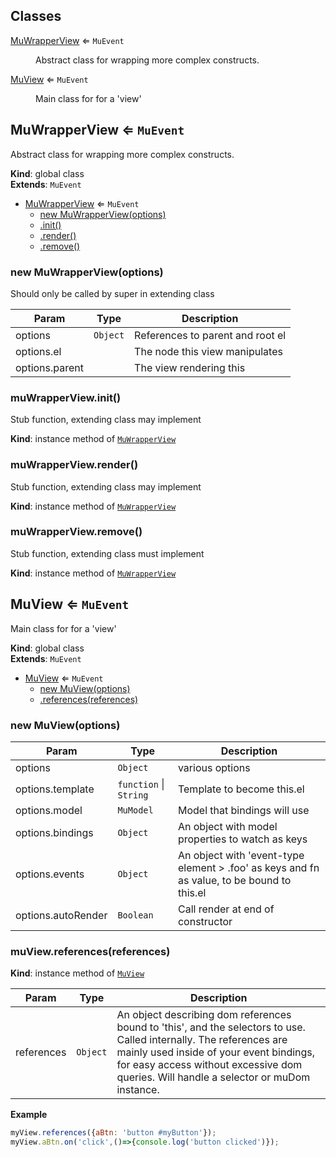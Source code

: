 ## Classes

<dl>
<dt><a href="#MuWrapperView">MuWrapperView</a> ⇐ <code>MuEvent</code></dt>
<dd><p>Abstract class for wrapping more complex constructs.</p>
</dd>
<dt><a href="#MuView">MuView</a> ⇐ <code>MuEvent</code></dt>
<dd><p>Main class for for a &#39;view&#39;</p>
</dd>
</dl>

<a name="MuWrapperView"></a>

## MuWrapperView ⇐ <code>MuEvent</code>
Abstract class for wrapping more complex constructs.

**Kind**: global class  
**Extends**: <code>MuEvent</code>  

* [MuWrapperView](#MuWrapperView) ⇐ <code>MuEvent</code>
    * [new MuWrapperView(options)](#new_MuWrapperView_new)
    * [.init()](#MuWrapperView+init)
    * [.render()](#MuWrapperView+render)
    * [.remove()](#MuWrapperView+remove)

<a name="new_MuWrapperView_new"></a>

### new MuWrapperView(options)
Should only be called by super in extending class


| Param | Type | Description |
| --- | --- | --- |
| options | <code>Object</code> | References to parent and root el |
| options.el |  | The node this view manipulates |
| options.parent |  | The view rendering this |

<a name="MuWrapperView+init"></a>

### muWrapperView.init()
Stub function, extending class may implement

**Kind**: instance method of [<code>MuWrapperView</code>](#MuWrapperView)  
<a name="MuWrapperView+render"></a>

### muWrapperView.render()
Stub function, extending class may implement

**Kind**: instance method of [<code>MuWrapperView</code>](#MuWrapperView)  
<a name="MuWrapperView+remove"></a>

### muWrapperView.remove()
Stub function, extending class must implement

**Kind**: instance method of [<code>MuWrapperView</code>](#MuWrapperView)  
<a name="MuView"></a>

## MuView ⇐ <code>MuEvent</code>
Main class for for a 'view'

**Kind**: global class  
**Extends**: <code>MuEvent</code>  

* [MuView](#MuView) ⇐ <code>MuEvent</code>
    * [new MuView(options)](#new_MuView_new)
    * [.references(references)](#MuView+references)

<a name="new_MuView_new"></a>

### new MuView(options)

| Param | Type | Description |
| --- | --- | --- |
| options | <code>Object</code> | various options |
| options.template | <code>function</code> \| <code>String</code> | Template to become this.el |
| options.model | <code>MuModel</code> | Model that bindings will use |
| options.bindings | <code>Object</code> | An object with model properties to watch as keys |
| options.events | <code>Object</code> | An object with 'event-type element > .foo' as keys            and fn as value, to be bound to this.el |
| options.autoRender | <code>Boolean</code> | Call render at end of constructor |

<a name="MuView+references"></a>

### muView.references(references)
**Kind**: instance method of [<code>MuView</code>](#MuView)  

| Param | Type | Description |
| --- | --- | --- |
| references | <code>Object</code> | An object describing dom references            bound to 'this', and the selectors to use. Called internally.            The references are mainly  used inside of your event bindings,            for easy access without excessive dom queries.            Will handle a selector or muDom instance. |

**Example**  
```js
myView.references({aBtn: 'button #myButton'});
myView.aBtn.on('click',()=>{console.log('button clicked')});
```

